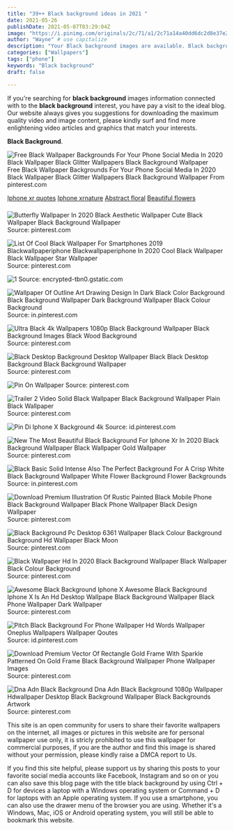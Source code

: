 ```yaml
---
title: "39++ Black background ideas in 2021 "
date: 2021-05-26
publishDate: 2021-05-07T03:29:04Z
image: "https://i.pinimg.com/originals/2c/71/a1/2c71a14a40dd6dc2d8e37e20e1a81bbc.jpg"
author: "Wayne" # use capitalize
description: "Your Black background images are available. Black background are a topic that is being searched for and liked by netizens now. You can Download the Black background files here. Find and Download all royalty-free images."
categories: ["Wallpapers"]
tags: ["phone"]
keywords: "Black background"
draft: false

---
```


If you're searching for **black background** images information connected with to the **black background** interest, you have pay a visit to the ideal  blog.  Our website always  gives you  suggestions  for downloading  the maximum  quality video and image  content, please kindly surf and find more enlightening video articles and graphics  that match your interests.

**Black Background**. 

![Free Black Wallpaper Backgrounds For Your Phone Social Media In 2020 Black Wallpaper Black Glitter Wallpapers Black Background Wallpaper](https://i.pinimg.com/originals/3d/ff/30/3dff3021be5b6f33908da5278bb14f9a.png "Free Black Wallpaper Backgrounds For Your Phone Social Media In 2020 Black Wallpaper Black Glitter Wallpapers Black Background Wallpaper")
Free Black Wallpaper Backgrounds For Your Phone Social Media In 2020 Black Wallpaper Black Glitter Wallpapers Black Background Wallpaper From pinterest.com

[Iphone xr quotes](/iphone-xr-quotes/)
[Iphone xrnature](/iphone-xrnature/)
[Abstract floral](/abstract-floral/)
[Beautiful flowers](/beautiful-flowers/)



### 

 


![Butterfly Wallpaper In 2020 Black Aesthetic Wallpaper Cute Black Wallpaper Black Background Wallpaper](https://i.pinimg.com/originals/88/2a/47/882a473d6f2aa0d294761c10b957273e.jpg "Butterfly Wallpaper In 2020 Black Aesthetic Wallpaper Cute Black Wallpaper Black Background Wallpaper")
Source: pinterest.com

 

![List Of Cool Black Wallpaper For Smartphones 2019 Blackwallpaperiphone Blackwallpaperiphone In 2020 Cool Black Wallpaper Black Wallpaper Star Wallpaper](https://i.pinimg.com/originals/73/0d/05/730d0568e0f840f4a61514a2d19d2471.jpg "List Of Cool Black Wallpaper For Smartphones 2019 Blackwallpaperiphone Blackwallpaperiphone In 2020 Cool Black Wallpaper Black Wallpaper Star Wallpaper")
Source: pinterest.com

 

![1](/search?q=iphone+black+background+wallpaper&amp;tbm=isch&amp;tbs=isz:l "1")
Source: encrypted-tbn0.gstatic.com

 

![Wallpaper Of Outline Art Drawing Design In Dark Black Color Background Black Background Wallpaper Dark Background Wallpaper Black Colour Background](https://i.pinimg.com/originals/8b/0f/e4/8b0fe44698301d8a3f439275fd2b2722.jpg "Wallpaper Of Outline Art Drawing Design In Dark Black Color Background Black Background Wallpaper Dark Background Wallpaper Black Colour Background")
Source: in.pinterest.com

 

![Ultra Black 4k Wallpapers 1080p Black Background Wallpaper Black Background Images Black Wood Background](https://i.pinimg.com/originals/32/5d/b6/325db6e567793ca609c0e864cd0f63fb.jpg "Ultra Black 4k Wallpapers 1080p Black Background Wallpaper Black Background Images Black Wood Background")
Source: pinterest.com

 

![Black Desktop Background Desktop Wallpaper Black Black Desktop Background Black Background Wallpaper](https://i.pinimg.com/originals/bf/f6/61/bff66164839ef9738ac4d5c2027024a6.jpg "Black Desktop Background Desktop Wallpaper Black Black Desktop Background Black Background Wallpaper")
Source: pinterest.com

 

![Pin On Wallpaper](https://i.pinimg.com/originals/26/f8/e3/26f8e30e0ce785aaf023c3e0fb689b83.jpg "Pin On Wallpaper")
Source: pinterest.com

 

![Trailer 2 Video Solid Black Wallpaper Black Background Wallpaper Plain Black Wallpaper](https://i.pinimg.com/originals/b8/8e/59/b88e5919775afd0de88efa8ebcaf1250.png "Trailer 2 Video Solid Black Wallpaper Black Background Wallpaper Plain Black Wallpaper")
Source: pinterest.com

 

![Pin Di Iphone X Background 4k](https://i.pinimg.com/originals/09/16/9f/09169f01d7e9fcfbc19eb470ee8afceb.jpg "Pin Di Iphone X Background 4k")
Source: id.pinterest.com

 

![New The Most Beautiful Black Background For Iphone Xr In 2020 Black Background Wallpaper Black Wallpaper Gold Wallpaper](https://i.pinimg.com/originals/c4/f4/bc/c4f4bcba01f0ba6001d56f9a144ced88.jpg "New The Most Beautiful Black Background For Iphone Xr In 2020 Black Background Wallpaper Black Wallpaper Gold Wallpaper")
Source: pinterest.com

 

![Black Basic Solid Intense Also The Perfect Background For A Crisp White Black Background Wallpaper White Flower Background Flower Backgrounds](https://i.pinimg.com/originals/af/6d/69/af6d69fb97e368eaf3989cce387fc79b.jpg "Black Basic Solid Intense Also The Perfect Background For A Crisp White Black Background Wallpaper White Flower Background Flower Backgrounds")
Source: in.pinterest.com

 

![Download Premium Illustration Of Rustic Painted Black Mobile Phone Black Background Wallpaper Black Phone Wallpaper Black Design Wallpaper](https://i.pinimg.com/originals/77/bb/aa/77bbaa54aa339fb3be45cfb6313c980a.jpg "Download Premium Illustration Of Rustic Painted Black Mobile Phone Black Background Wallpaper Black Phone Wallpaper Black Design Wallpaper")
Source: pinterest.com

 

![Black Background Pc Desktop 6361 Wallpaper Black Colour Background Background Hd Wallpaper Black Moon](https://i.pinimg.com/originals/1d/55/4a/1d554ab47260d38a544efbee112afa0d.jpg "Black Background Pc Desktop 6361 Wallpaper Black Colour Background Background Hd Wallpaper Black Moon")
Source: pinterest.com

 

![Black Wallpaper Hd In 2020 Black Background Wallpaper Black Wallpaper Black Colour Background](https://i.pinimg.com/originals/68/e8/61/68e861bf815f47d3bb843bb3625532d9.jpg "Black Wallpaper Hd In 2020 Black Background Wallpaper Black Wallpaper Black Colour Background")
Source: pinterest.com

 

![Awesome Black Background Iphone X Awesome Black Background Iphone X Is An Hd Desktop Wallpape Black Background Wallpaper Black Phone Wallpaper Dark Wallpaper](https://i.pinimg.com/originals/87/62/d4/8762d44cc13f67a9a535dd42f3af5084.jpg "Awesome Black Background Iphone X Awesome Black Background Iphone X Is An Hd Desktop Wallpape Black Background Wallpaper Black Phone Wallpaper Dark Wallpaper")
Source: pinterest.com

 

![Pitch Black Background For Phone Wallpaper Hd Words Wallpaper Oneplus Wallpapers Wallpaper Qoutes](https://i.pinimg.com/originals/2c/f4/bb/2cf4bbbf2bd152970aeedb58450fd3a5.jpg "Pitch Black Background For Phone Wallpaper Hd Words Wallpaper Oneplus Wallpapers Wallpaper Qoutes")
Source: id.pinterest.com

 

![Download Premium Vector Of Rectangle Gold Frame With Sparkle Patterned On Gold Frame Black Background Wallpaper Phone Wallpaper Images](https://i.pinimg.com/originals/b8/6f/e6/b86fe6f3ff984d7cc636c55ebaeaccb8.jpg "Download Premium Vector Of Rectangle Gold Frame With Sparkle Patterned On Gold Frame Black Background Wallpaper Phone Wallpaper Images")
Source: pinterest.com

 

![Dna Adn Black Background Dna Adn Black Background 1080p Wallpaper Hdwallpaper Desktop Black Background Wallpaper Black Backgrounds Artwork](https://i.pinimg.com/originals/2c/71/a1/2c71a14a40dd6dc2d8e37e20e1a81bbc.jpg "Dna Adn Black Background Dna Adn Black Background 1080p Wallpaper Hdwallpaper Desktop Black Background Wallpaper Black Backgrounds Artwork")
Source: pinterest.com

 

This site is an open community for users to share their favorite wallpapers on the internet, all images or pictures in this website are for personal wallpaper use only, it is stricly prohibited to use this wallpaper for commercial purposes, if you are the author and find this image is shared without your permission, please kindly raise a DMCA report to Us.

If you find this site helpful, please support us by sharing this posts to your favorite social media accounts like Facebook, Instagram and so on or you can also save this blog page with the title black background by using Ctrl + D for devices a laptop with a Windows operating system or Command + D for laptops with an Apple operating system. If you use a smartphone, you can also use the drawer menu of the browser you are using. Whether it's a Windows, Mac, iOS or Android operating system, you will still be able to bookmark this website.
